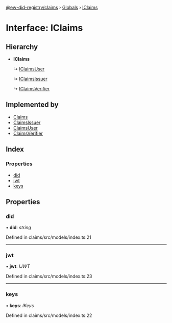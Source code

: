 [@ew-did-registry/claims](../README.md) › [Globals](../globals.md) › [IClaims](iclaims.md)

# Interface: IClaims

## Hierarchy

* **IClaims**

  ↳ [IClaimsUser](iclaimsuser.md)

  ↳ [IClaimsIssuer](iclaimsissuer.md)

  ↳ [IClaimsVerifier](iclaimsverifier.md)

## Implemented by

* [Claims](../classes/claims.md)
* [ClaimsIssuer](../classes/claimsissuer.md)
* [ClaimsUser](../classes/claimsuser.md)
* [ClaimsVerifier](../classes/claimsverifier.md)

## Index

### Properties

* [did](iclaims.md#did)
* [jwt](iclaims.md#jwt)
* [keys](iclaims.md#keys)

## Properties

###  did

• **did**: *string*

Defined in claims/src/models/index.ts:21

___

###  jwt

• **jwt**: *IJWT*

Defined in claims/src/models/index.ts:23

___

###  keys

• **keys**: *IKeys*

Defined in claims/src/models/index.ts:22
